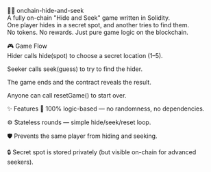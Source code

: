 🕵️‍♀️ onchain-hide-and-seek     
A fully on-chain "Hide and Seek" game written in Solidity.     
One player hides in a secret spot, and another tries to find them.  
No tokens. No rewards. Just pure game logic on the blockchain.     
      
🎮 Game Flow     
Hider calls hide(spot) to choose a secret location (1–5).   
      
Seeker calls seek(guess) to try to find the hider.  
    
The game ends and the contract reveals the result.    
     
Anyone can call resetGame() to start over.  
        
✨ Features
🧠 100% logic-based — no randomness, no dependencies.
   
⚙️ Stateless rounds — simple hide/seek/reset loop. 

🛡️ Prevents the same player from hiding and seeking.
    
🔒 Secret spot is stored privately (but visible on-chain for advanced seekers).
